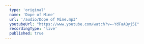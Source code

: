 ```yaml
---
  type: 'original'
  name: 'Dope of Mine'
  url: '/audio/Dope of Mine.mp3'
  youtubeUrl: "https://www.youtube.com/watch?v=-YdFaAQyj5I"
  recordingType: 'live'
  published: true
---
```

